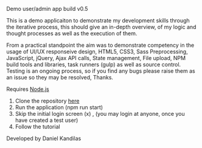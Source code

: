 Demo user/admin app build v0.5

This is a demo applicaiton to demonstrate my development skills through the iterative process, this should give an in-depth overview, of my logic and thought processes as well as the execution of them.

From a practical standpoint the aim was to demonstrate competency in the usage of UI/UX responseive design, HTML5, CSS3, Sass Preprocessing, JavaScript, jQuery, Ajax API calls, State management, File upload, NPM build tools and libraries, task runners (gulp) as well as source control.  Testing is an ongoing process, so if you find any bugs please raise them as an issue so they may be resolved, Thanks.

Requires <a href="https://nodejs.org/en/">Node.js</a>
1. Clone the repository <a href="https://github.com/catalystweb/app-demo.git">here</a>
2. Run the application (npm run start)
3. Skip the initial login screen (x) , (you may login at anyone, once you have created a test user)
4. Follow the tutorial 

Developed by Daniel Kandilas
